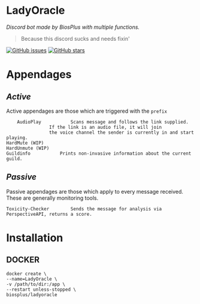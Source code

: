 # LadyOracle
*Discord bot made by BiosPlus with multiple functions.*

> Because this discord sucks and needs fixin'

[![GitHub issues](https://img.shields.io/github/issues/BiosPlus/LadyOracle?style=for-the-badge)](https://github.com/BiosPlus/LadyOracle/issues)
[![GitHub stars](https://img.shields.io/github/stars/BiosPlus/LadyOracle?style=for-the-badge)](https://github.com/BiosPlus/LadyOracle/stargazers)

# Appendages

## *Active*
Active appendages are those which are triggered with the `prefix`
	

    	AudioPlay			Scans message and follows the link supplied. 
					If the link is an audio file, it will join 
					the voice channel the sender is currently in and start playing.
	HardMute (WIP)
	HardUnmute (WIP)
	Guildinfo			Prints non-invasive information about the current guild.


## *Passive*
Passive appendages are those which apply to every message received. These are generally monitoring tools.

    Toxicity-Checker		Sends the message for analysis via PerspectiveAPI, returns a score.


# Installation

## DOCKER

	docker create \
	--name=LadyOracle \
	-v /path/to/dir:/app \
	--restart unless-stopped \
	biosplus/ladyoracle
